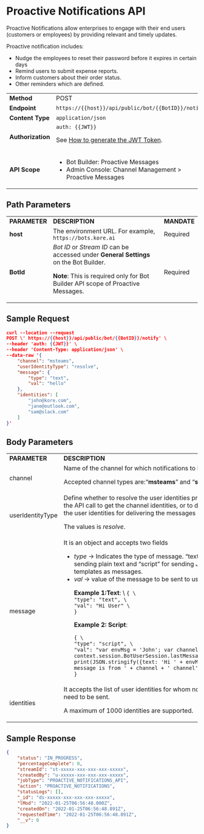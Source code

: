 # **Proactive Notifications API**

Proactive Notifications allow enterprises to engage with their end users (customers or employees) by providing relevant and timely updates.

Proactive notification includes:



* Nudge the employees to reset their password before it expires in certain days
* Remind users to submit expense reports.
* Inform customers about their order status.
* Other reminders which are defined.

<table>
  <tr>
   <td>
<strong>Method</strong>
   </td>
   <td>POST
   </td>
  </tr>
  <tr>
   <td><strong>Endpoint</strong>
   </td>
   <td><code>https://{{host}}/api/public/bot/{{BotID}}/notify</code>
   </td>
  </tr>
  <tr>
   <td><strong>Content Type</strong>
   </td>
   <td><code>application/json</code>
   </td>
  </tr>
  <tr>
   <td><strong>Authorization</strong>
   </td>
   <td><code>auth: {{JWT}}</code>
<p>
See <a href="https://developer.kore.ai/docs/bots/api-guide/apis/#Generating_the_JWT_Token">How to generate the JWT Token</a>.
   </td>
  </tr>
  <tr>
   <td><strong>API Scope</strong>
   </td>
   <td>
<ul>

<li>Bot Builder: Proactive Messages

<li>Admin Console: Channel Management > Proactive Messages
</li>
</ul>
   </td>
  </tr>
</table>


 


## Path Parameters


<table>
  <tr>
   <td><strong>PARAMETER</strong>
   </td>
   <td><strong>DESCRIPTION</strong>
   </td>
   <td><strong>MANDATE</strong>
   </td>
  </tr>
  <tr>
   <td><strong>host</strong>
   </td>
   <td>The environment URL. For example, <code>https://bots.kore.ai</code>
   </td>
   <td>Required
   </td>
  </tr>
  <tr>
   <td><strong>BotId</strong>
   </td>
   <td><em>Bot ID</em> or <em>Stream ID</em> can be accessed under <strong>General Settings</strong> on the Bot Builder.
<p>
<strong>Note</strong>: This is required only for Bot Builder API scope of Proactive Messages.
   </td>
   <td>Required
   </td>
  </tr>
</table>


 


## Sample Request


```json
curl --location --request 
POST \' https://{{host}}/api/public/bot/{{BotID}}/notify' \
--header 'auth: {{JWT}}' \
--header 'Content-Type: application/json' \
--data-raw '{
    "channel": "msteams",
    "userIdentityType": "resolve",
    "message": {
        "type": "text",
        "val": "hello"
    },
    "identities": [
        "john@kore.com",
        "jane@outlook.com",
        "sam@slack.com"
    ]
}'
```


 


## Body Parameters


<table>
  <tr>
   <td><strong>PARAMETER</strong>
   </td>
   <td><strong>DESCRIPTION</strong>
   </td>
   <td><strong>MANDATE</strong>
   </td>
  </tr>
  <tr>
   <td>channel
   </td>
   <td>Name of the channel for which notifications to be sent
<p>
Accepted channel types are:“<strong>msteams</strong>” and “<strong>slack</strong>“.
   </td>
   <td>Required
   </td>
  </tr>
  <tr>
   <td>userIdentityType
   </td>
   <td>Define whether to resolve the user identities provided in the API call to get the channel identities, or to directly use the user identities for delivering the messages
<p>
The values is <em>resolve</em>.
   </td>
   <td>Required
   </td>
  </tr>
  <tr>
   <td>message
   </td>
   <td>It is an object and accepts two fields
<ul>

<li><em>type</em> → Indicates the type of message. “text” for sending plain text and “script” for sending JavaScript templates as messages.

<li><em>val</em> → value of the message to be sent to user.

<p>
<strong>Example 1:Text</strong>: \
<code>{ \
"type": "text", \
"val": "Hi User" \
}</code>
<p>
<strong>Example 2: Script</strong>:
<p>
<code>{ \
"type": "script", \
"val": "var envMsg = 'John'; var channel = context.session.BotUserSession.lastMessage.channel; print(JSON.stringify({text: 'Hi ' + envMsg + ' message is from ' + channel + ' channel'}));" \
}</code>
</li>
</ul>
   </td>
   <td>Required
   </td>
  </tr>
  <tr>
   <td>identities
   </td>
   <td>It accepts the list of user identities for whom notifications need to be sent.
<p>
A maximum of 1000 identities are supported.
   </td>
   <td>Required
   </td>
  </tr>
</table>


 


## Sample Response


```json
{
    "status": "IN_PROGRESS",
    "percentageComplete": 0,
    "streamId": "st-xxxxx-xxx-xxx-xxx-xxxxx",
    "createdBy": "u-xxxxx-xxx-xxx-xxx-xxxxx",
    "jobType": "PROACTIVE_NOTIFICATIONS_API",
    "action": "PROACTIVE_NOTIFICATIONS",
    "statusLogs": [],
    "_id": "ds-xxxxx-xxx-xxx-xxx-xxxxx",
    "lMod": "2022-01-25T06:56:48.000Z",
    "createdOn": "2022-01-25T06:56:48.891Z",
    "requestedTime": "2022-01-25T06:56:48.891Z",
    "__v": 0
}
